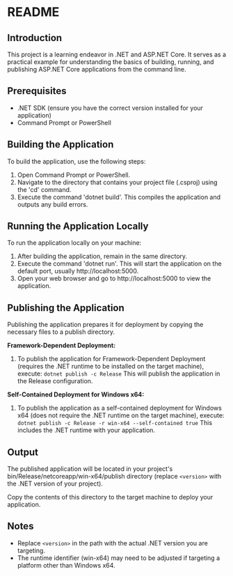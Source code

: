 # README

## Introduction
This project is a learning endeavor in .NET and ASP.NET Core. It serves as a practical example for understanding the basics of building, running, and publishing ASP.NET Core applications from the command line.

## Prerequisites
- .NET SDK (ensure you have the correct version installed for your application)
- Command Prompt or PowerShell

## Building the Application
To build the application, use the following steps:
1. Open Command Prompt or PowerShell.
2. Navigate to the directory that contains your project file (.csproj) using the 'cd' command.
3. Execute the command 'dotnet build'. This compiles the application and outputs any build errors.

## Running the Application Locally
To run the application locally on your machine:
1. After building the application, remain in the same directory.
2. Execute the command 'dotnet run'. This will start the application on the default port, usually http://localhost:5000.
3. Open your web browser and go to http://localhost:5000 to view the application.

## Publishing the Application
Publishing the application prepares it for deployment by copying the necessary files to a publish directory.

**Framework-Dependent Deployment:**
1. To publish the application for Framework-Dependent Deployment (requires the .NET runtime to be installed on the target machine), execute:
   `dotnet publish -c Release`
   This will publish the application in the Release configuration.

**Self-Contained Deployment for Windows x64:**
1. To publish the application as a self-contained deployment for Windows x64 (does not require the .NET runtime on the target machine), execute:
   `dotnet publish -c Release -r win-x64 --self-contained true`
   This includes the .NET runtime with your application.

## Output
The published application will be located in your project's bin/Release/netcoreapp<version>/win-x64/publish directory (replace `<version>` with the .NET version of your project).

Copy the contents of this directory to the target machine to deploy your application.

## Notes
- Replace `<version>` in the path with the actual .NET version you are targeting.
- The runtime identifier (win-x64) may need to be adjusted if targeting a platform other than Windows x64.
